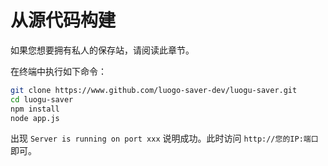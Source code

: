# 从源代码构建
如果您想要拥有私人的保存站，请阅读此章节。

在终端中执行如下命令：
```bash
git clone https://www.github.com/luogo-saver-dev/luogu-saver.git
cd luogu-saver
npm install
node app.js
```

出现 `Server is running on port xxx` 说明成功。此时访问 `http://您的IP:端口` 即可。

